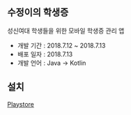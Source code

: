 ## 수정이의 학생증
성신여대 학생들을 위한 모바일 학생증 관리 앱



- 개발 기간 : 2018.7.12 ~ 2018.7.13
- 배포 일자 : 2018.7.13
- 개발 언어 : Java → Kotlin

## 설치
[Playstore](https://play.google.com/store/apps/details?id=zion830.naver.blog.studentcardforsoojung)

